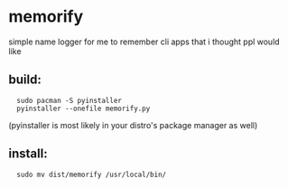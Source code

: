 # memorify
simple name logger for me to remember cli apps that i thought ppl would like

## build:
```
  sudo pacman -S pyinstaller
  pyinstaller --onefile memorify.py
```
(pyinstaller is most likely in your distro's package manager as well)

## install:
```
  sudo mv dist/memorify /usr/local/bin/
```
